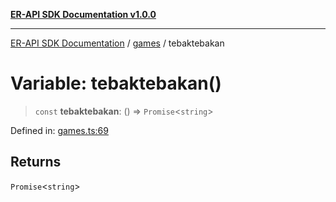 [**ER-API SDK Documentation v1.0.0**](../../../../README.md)

***

[ER-API SDK Documentation](../../../../globals.md) / [games](../README.md) / tebaktebakan

# Variable: tebaktebakan()

> `const` **tebaktebakan**: () => `Promise`\<`string`\>

Defined in: [games.ts:69](https://github.com/ErBots/Er-Api-Sdk/blob/d22ccb9660609171ce2e445efde8af74d36b3c66/src/games.ts#L69)

## Returns

`Promise`\<`string`\>
